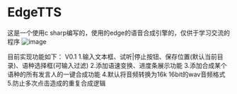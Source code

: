 # EdgeTTS
这是一个使用c sharp编写的，使用的edge的语音合成引擎的，仅供于学习交流的程序
![image](https://github.com/ZORfree/EdgeTTS/assets/26847215/21a0eb6d-bd5f-4dad-93e8-e9f209cd5014)

目前实现功能如下：
V0.1
1.输入文本框、试听|停止按钮、保存位置(默认当前目录)、语种选择框(可输入过滤)
2.添加语速变换、进度条展示功能
3.添加合成某个语种的所有发言人的一键合成功能
4.默认将音频转换为16k 16bit的wav音频格式
5.防止多次点击造成的重复合成逻辑
